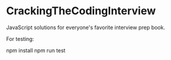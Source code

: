 # CrackingTheCodingInterview

JavaScript solutions for everyone's favorite interview prep book.

For testing:

npm install
npm run test
